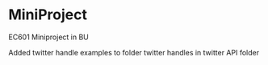 # MiniProject
EC601 Miniproject in BU

Added twitter handle examples to folder twitter handles in twitter API folder
